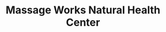 ---
title: "Massage Works Natural Health Center"
url: /alpena/massage-works-natural-health-center/
shop: massage
---